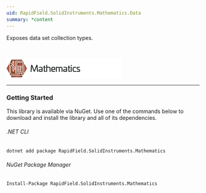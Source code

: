 ```yaml
---
uid: RapidField.SolidInstruments.Mathematics.Data
summary: *content
---
```


<!--
Copyright (c) RapidField LLC. Licensed under the MIT License. See LICENSE.txt in the project root for license information.
-->

Exposes data set collection types.

<br />

![Mathematics label](../images/Label.Mathematics.300w.png)
- - -

### Getting Started

This library is available via NuGet. Use one of the commands below to download and install the library and all of its dependencies.

###### .NET CLI

```shell
dotnet add package RapidField.SolidInstruments.Mathematics
```

###### NuGet Package Manager

```shell
Install-Package RapidField.SolidInstruments.Mathematics
```
